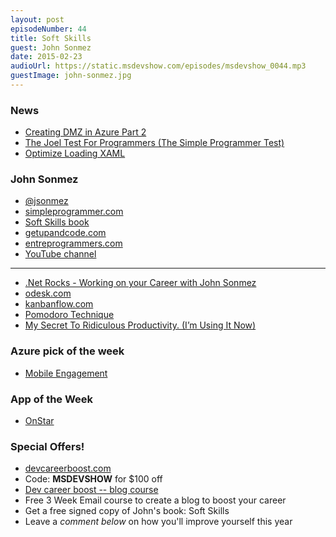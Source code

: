 ```yaml
---
layout: post
episodeNumber: 44
title: Soft Skills
guest: John Sonmez
date: 2015-02-23
audioUrl: https://static.msdevshow.com/episodes/msdevshow_0044.mp3
guestImage: john-sonmez.jpg
---
```


### News

 - [Creating DMZ in Azure Part 2](http://www.rajinders.com/2014/11/08/creating-dmz-in-azure-part-ii/)
 - [The Joel Test For Programmers (The Simple Programmer Test)](http://simpleprogrammer.com/2015/02/16/joel-test-programmers-simple-programmer-test/)
 - [Optimize Loading XAML](https://msdn.microsoft.com/en-us/library/windows/apps/hh994641.aspx?utm_content=buffere5ad6&utm_medium=social&utm_source=twitter.com&utm_campaign=buffer)

### John Sonmez

 - [@jsonmez](https://twitter.com/jsonmez)
 - [simpleprogrammer.com](http://simpleprogrammer.com)
 - [Soft Skills book](http://simpleprogrammer.com/softskills)
 - [getupandcode.com](http://getupandcode.com/)
 - [entreprogrammers.com](http://entreprogrammers.com/)
 - [YouTube channel](https://www.youtube.com/user/jsonmez)

-----------

 - [.Net Rocks - Working on your Career with John Sonmez](http://www.dotnetrocks.com/default.aspx?showNum=1088)
 - [odesk.com](https://www.odesk.com/)
 - [kanbanflow.com](https://kanbanflow.com/)
 - [Pomodoro Technique](http://en.wikipedia.org/wiki/Pomodoro_Technique)
 - [My Secret To Ridiculous Productivity. (I’m Using It Now)](http://simpleprogrammer.com/2014/02/17/secret-ridiculous-productivity-im-using-now/)

### Azure pick of the week

 - [Mobile Engagement](http://azure.microsoft.com/en-us/services/mobile-engagement/)

### App of the Week

 - [OnStar](http://www.windowsphone.com/s?appid=db6cb7fa-def1-4350-83cd-dad8ec4bd5b4)

### Special Offers!

 - [devcareerboost.com](http://devcareerboost.com)
  - Code: **MSDEVSHOW** for $100 off
 - [Dev career boost -- blog course](http://devcareerboost.com/blog-course)
  - Free 3 Week Email course to create a blog to boost your career
 - Get a free signed copy of John's book: Soft Skills
  - Leave a *comment below* on how you'll improve yourself this year
 